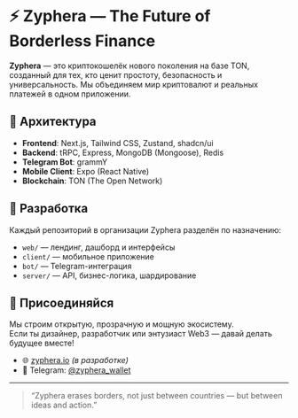 # ⚡ Zyphera — The Future of Borderless Finance

**Zyphera** — это криптокошелёк нового поколения на базе TON, созданный для тех, кто ценит простоту, безопасность и универсальность. Мы объединяем мир криптовалют и реальных платежей в одном приложении.

## 🧱 Архитектура

- **Frontend**: Next.js, Tailwind CSS, Zustand, shadcn/ui  
- **Backend**: tRPC, Express, MongoDB (Mongoose), Redis  
- **Telegram Bot**: grammY  
- **Mobile Client**: Expo (React Native)  
- **Blockchain**: TON (The Open Network)

## 🔧 Разработка

Каждый репозиторий в организации Zyphera разделён по назначению:  
- `web/` — лендинг, дашборд и интерфейсы  
- `client/` — мобильное приложение  
- `bot/` — Telegram-интеграция  
- `server/` — API, бизнес-логика, шардирование  

## 🤝 Присоединяйся

Мы строим открытую, прозрачную и мощную экосистему.  
Если ты дизайнер, разработчик или энтузиаст Web3 — давай делать будущее вместе!

- 🌐 [zyphera.io](https://zyphera.io) *(в разработке)*
- 💬 Telegram: [@zyphera_wallet](https://t.me/zyphera_wallet)
---

> “Zyphera erases borders, not just between countries — but between ideas and action.”

